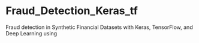 # Fraud_Detection_Keras_tf
Fraud detection in Synthetic Financial Datasets  with Keras, TensorFlow, and Deep Learning using 
